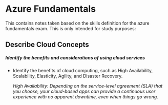 # Azure Fundamentals

This contains notes taken based on the skills definition for the azure fundamentals exam. This is only 
intended for study purposes:

## Describe Cloud Concepts


##### **Identify the benefits and considerations of using cloud services**

* Identify the benefits of cloud computing, such as High Availability, Scalability, Elasticity,
  Agility, and Disaster Recovery.

  *High Availability*: _Depending on the service-level agreement (SLA) that you choose, your cloud-based apps can provide a continuous user experience with no apparent downtime, even when things go wrong._


